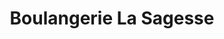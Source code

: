 ---
title: "Boulangerie La Sagesse"
url: /kinshasa/boulangerie-la-sagesse-congo-fort/
shop: boulangerie
---